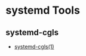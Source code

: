 # systemd Tools

## systemd-cgls

* [systemd-cgls(1)](https://manpages.debian.org/systemd-cgls.1.en.html)


